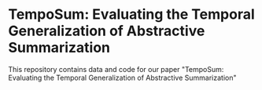 # **TempoSum: Evaluating the Temporal Generalization of Abstractive Summarization**

This repository contains data and code for our paper "TempoSum: Evaluating the Temporal Generalization of Abstractive Summarization"

